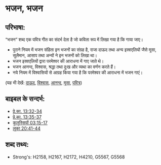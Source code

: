 # भजन, भजन #

## परिभाषा: ##

“भजन” शब्द एक पवित्र गीत का संदर्भ देता है जो कविता रूप में लिखा गया है कि गाया जाए।

* पुराने नियम में भजन संहिता इन भजनों का संग्रह है, राजा दाऊद तथा अन्य इस्राएलियों जैसे मूसा, सुलैमान, आसाप तथा अन्यों ने इन भजनों को लिखा था।
* भजन इस्राएलियों द्वारा परमेश्वर की आराधना में गाए जाते थे।
* भजन आनन्द, विश्वास, श्रद्धा तथा दुःख और व्यथा का वर्णन करते हैं।
* नये नियम में विश्वासियों से आग्रह किया गया है कि परमेश्वर की आराधना में भजन गाएं।

(यह भी देखें: [दाऊद](../names/david.md), [विश्वास](../kt/faith.md), [आनन्द](../other/joy.md), [मूसा](../names/moses.md), [पवित्र](../other/sacred.md))

## बाइबल के सन्दर्भ: ##

* [प्रे.का. 13:32-34](rc://hi/tn/help/act/13/32)
* [प्रे.का. 13:35-37](rc://hi/tn/help/act/13/35)
* [कुलुस्सियों 03:15-17](rc://hi/tn/help/col/03/15)
* [लूका 20:41-44](rc://hi/tn/help/luk/20/41)


## शब्द तथ्य: ##

* Strong's: H2158, H2167, H2172, H4210, G5567, G5568
